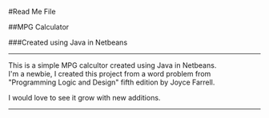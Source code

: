 #Read Me File

##MPG Calculator

###Created using Java in Netbeans

---

This is a simple MPG calcultor created using Java in Netbeans.  
I'm a newbie, I created this project from a word problem from  
"Programming Logic and Design" fifth edition by Joyce Farrell.

I would love to see it grow with new additions. 

---

